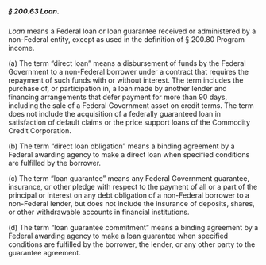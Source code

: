 ##### § 200.63 Loan. #####

*Loan* means a Federal loan or loan guarantee received or administered by a non-Federal entity, except as used in the definition of § 200.80 Program income.

(a) The term “direct loan” means a disbursement of funds by the Federal Government to a non-Federal borrower under a contract that requires the repayment of such funds with or without interest. The term includes the purchase of, or participation in, a loan made by another lender and financing arrangements that defer payment for more than 90 days, including the sale of a Federal Government asset on credit terms. The term does not include the acquisition of a federally guaranteed loan in satisfaction of default claims or the price support loans of the Commodity Credit Corporation.

(b) The term “direct loan obligation” means a binding agreement by a Federal awarding agency to make a direct loan when specified conditions are fulfilled by the borrower.

(c) The term “loan guarantee” means any Federal Government guarantee, insurance, or other pledge with respect to the payment of all or a part of the principal or interest on any debt obligation of a non-Federal borrower to a non-Federal lender, but does not include the insurance of deposits, shares, or other withdrawable accounts in financial institutions.

(d) The term “loan guarantee commitment” means a binding agreement by a Federal awarding agency to make a loan guarantee when specified conditions are fulfilled by the borrower, the lender, or any other party to the guarantee agreement.